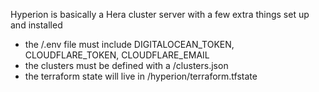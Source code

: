 Hyperion is basically a Hera cluster server with a few extra things set up and installed

- the /.env file must include DIGITALOCEAN_TOKEN, CLOUDFLARE_TOKEN, CLOUDFLARE_EMAIL
- the clusters must be defined with a /clusters.json
- the terraform state will live in /hyperion/terraform.tfstate